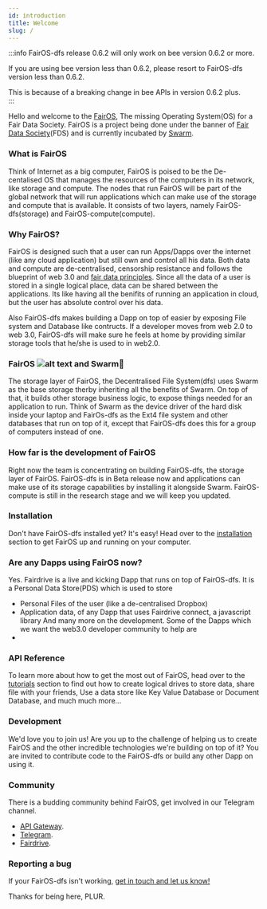 ```yaml
---
id: introduction
title: Welcome
slug: /
---
```


:::info
FairOS-dfs release 0.6.2 will only work on bee version 0.6.2 or more. 

If you are using bee version less than 0.6.2, please resort to FairOS-dfs version less than 0.6.2. 

This is because of a breaking change in bee APIs in version 0.6.2 plus.  
:::

Hello and welcome to the [FairOS](/docs/fairOS/introduction), The missing Operating System(OS) for a Fair Data Society. FairOS is a project being done under the banner of [Fair Data Society](https://fairdatasociety.org/)(FDS) and is currently incubated by [Swarm](https://ethereum.org/).

###  What is FairOS
Think of Internet as a big computer, FairOS is poised to be the De-centalised OS that manages the resources of the computers in its network, like storage and compute. The nodes that run FairOS will be part of the global network that will run applications which can make use of the storage and compute that is available. It consists of two layers, namely FairOS-dfs(storage) and FairOS-compute(compute).

### Why FairOS?
FairOS is designed such that a user can run Apps/Dapps over the internet (like any cloud application) but still own and control all his data. Both data and compute are de-centralised, censorship resistance and follows the blueprint of web 3.0 and [fair data principles](https://principles.fairdatasociety.org/). Since all the data of a user is stored in a single logical place, data can be shared between the applications. Its like having all the benifits of running an application in cloud, but the user has absolute control over his data.

Also FairOS-dfs makes building a Dapp on top of easier by exposing File system and Database like contructs. If a developer moves from web 2.0 to web 3.0, FairOS-dfs will make sure he feels at home by providing similar storage tools that he/she is used to in web2.0. 

### FairOS ![alt text](/img/favicon.ico "") and Swarm🐝
The storage layer of FairOS, the Decentralised File System(dfs) uses Swarm as the base storage therby inheriting all the benefits of Swarm. On top of that, it builds other storage business logic, to expose things needed for an application to run. Think of Swarm as the device driver of the hard disk inside your laptop and FairOs-dfs as the Ext4 file system and other databases that run on top of it, except that FairOS-dfs does this for a group of computers instead of one.  

### How far is the development of FairOS
Right now the team is concentrating on building FairOS-dfs, the storage layer of FairOS. FairOS-dfs is in Beta release now and applications can make use of its storage capabilities by installing it alongside Swarm. FairOS-compute is still in the research stage and we will keep you updated.

### Installation
Don't have FairOS-dfs installed yet? It's easy! Head over to the [installation](/docs/fairOS-dfs/installation) section to get FairOS up and running on your computer.

### Are any Dapps using FairOS now?
Yes. Fairdrive is a live and kicking Dapp that runs on top of FairOS-dfs. It is a Personal Data Store(PDS) which is used to store
- Personal Files of the user (like a de-centralised Dropbox)
- Application data, of any Dapp that uses Fairdrive connect, a javascript library
And many more on the development. 
Some of the Dapps which we want the web3.0 developer community to help are
- 

### API Reference
To learn more about how to get the most out of FairOS, head over to the [tutorials](/docs/getting-started/upload-and-download) section to find out how to create logical drives to store data, share file with your friends, Use a data store like Key Value Database or Document Database, and much much more...

### Development
We'd love you to join us! Are you up to the challenge of helping us to create FairOS and the other incredible technologies we're building on top of it? You are invited to contribute code to the FairOS-dfs or build any other Dapp on using it.

### Community
There is a budding community behind FairOS, get involved in our Telegram channel.

- [API Gateway](https://fairos.fairdatasociety.org/).
- [Telegram](https://t.me/joinchat/GCEfnpZbpfZgVyoK).
- [Fairdrive](https://app.fairdrive.fairdatasociety.org/).

### Reporting a bug
If your FairOS-dfs isn't working, [get in touch and let us know!](https://github.com/fairDataSociety/fairOS-dfs/issues) 


Thanks for being here, PLUR.


